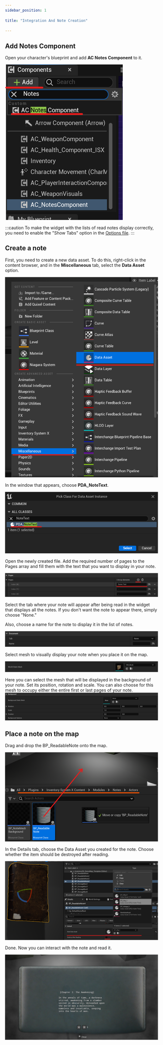 ```yaml
---
sidebar_position: 1

title: "Integration And Note Creation"

---
```


## Add Notes Component

Open your character's blueprint and add **AC Notes Component** to it.

![img.png](img%2Fimg.png)

:::caution
To make the widget with the lists of read notes display correctly, you need to enable the "Show Tabs" option in the
[Options file](..%2FInventory%2FOptions.md).
:::

## Create a note

First, you need to create a new data asset. To do this, right-click in the content browser, and in the **Miscellaneous**
tab, select the **Data Asset** option.

![img_1.png](img%2Fimg_1.png)

In the window that appears, choose **PDA_NoteText**.

![img_2.png](img%2Fimg_2.png)

Open the newly created file.
Add the required number of pages to the Pages array and fill them with the text that you want to display in your note.

![img_3.png](img%2Fimg_3.png)

Select the tab where your note will appear after being read in the widget that displays all the notes. If you don't want
the note to appear there, simply choose "None."

Also, choose a name for the note to display it in the list of notes.

![img_4.png](img%2Fimg_4.png)

Select mesh to visually display your note when you place it on the map.

![img_5.png](img%2Fimg_5.png)

Here you can select the mesh that will be displayed in the background of your note. Set its position, rotation and
scale.
You can also choose for this mesh to occupy either the entire first or last pages of your note.
![img_6.png](img%2Fimg_6.png)

## Place a note on the map

Drag and drop the BP_ReadableNote onto the map.

![img_7.png](img%2Fimg_7.png)

In the Details tab, choose the Data Asset you created for the note. Choose whether the item should be destroyed after
reading.

![img_8.png](img%2Fimg_8.png)

Done. Now you can interact with the note and read it.

![img_9.png](img%2Fimg_9.png)